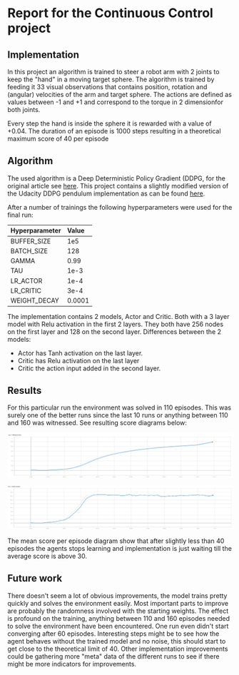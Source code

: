 # Report for the Continuous Control project

## Implementation
In this project an algorithm is trained to steer a robot arm with 2 joints to keep the "hand" in a moving target sphere.
The algorithm is trained by feeding it 33 visual observations that contains position, rotation and (angular) velocities
of the arm and target sphere. The actions are defined as values between -1 and +1 and correspond to the torque in 2
dimensionfor both joints.

Every step the hand is inside the sphere it is rewarded with a value of +0.04. The duration of an episode is
1000 steps resulting in a theoretical maximum score of 40 per episode


## Algorithm
The used algorithm is a Deep Deterministic Policy Gradient (DDPG, for the original article see
[here](https://arxiv.org/pdf/1509.02971.pdf). This project contains a slightly modified version of the
Udacity DDPG pendulum implementation as can be found
[here](https://github.com/udacity/deep-reinforcement-learning/tree/master/ddpg-pendulum).

After a number of trainings the following hyperparameters were used for the final run:

|Hyperparameter|Value|
|--------------|:----|
|BUFFER_SIZE|1e5|
|BATCH_SIZE|128|
|GAMMA|0.99|
|TAU|1e-3|
|LR_ACTOR|1e-4|
|LR_CRITIC|3e-4|
|WEIGHT_DECAY|0.0001|

The implementation contains 2 models, Actor and Critic. Both with a 3 layer model with Relu activation in the first 2
layers. They both have 256 nodes on the first layer and 128 on the second layer. Differences between the 2 models:
- Actor has Tanh activation on the last layer.
- Critic has Relu activation on the last layer
- Critic the action input added in the second layer.

## Results
For this particular run the environment was solved in 110 episodes. This was surely one of the better runs since the
last 10 runs or anything between 110 and 160 was witnessed. See resulting score diagrams below:

![100 average episode score](overall_score_100.png)

![Mean score per episode](mean_score_per_episode.png)

The mean score per episode diagram show that after slightly less than 40 episodes the agents stops learning and
implementation is just waiting till the average score is above 30.

## Future work
There doesn't seem a lot of obvious improvements, the model trains pretty quickly and solves the environment easily.
Most important parts to improve are probably the randomness involved with the starting weights. The effect is profound
on the training, anything between 110 and 160 episodes needed to solve the environment have been encountered. One run
even didn't start converging after 60 episodes. Interesting steps might be to see how the agent behaves without the
trained model and no noise, this should start to get close to the theoretical limit of 40. Other implementation
improvements could be gathering more "meta" data of the different runs to see if there might be more indicators for
improvements.
